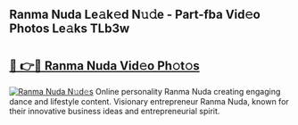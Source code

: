 ## Ranma Nuda Le𝚊k𝚎d N𝚞𝚍e - Part-fba Vid𝚎o Photos Le𝚊ks TLb3w

# <h2><a href="http://fbczyrc.evod.top/?m=Ranma+Nuda">🔗 👉🔴 Ranma Nuda Vid𝚎o Ph𝚘t𝚘s</a></h2>

[![Ranma Nuda N𝚞d𝚎s](https://i.imgur.com/8V9OHl7.gif)](http://fbczyrc.evod.top/?m=Ranma+Nuda)
Online personality Ranma Nuda creating engaging dance and lifestyle content. Visionary entrepreneur Ranma Nuda, known for their innovative business ideas and entrepreneurial spirit. 
